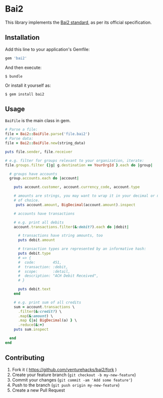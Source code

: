 # Bai2

This library implements the [Bai2 standard][bai2], as per its official
specification.

[bai2]: http://www.bai.org/Libraries/Site-General-Downloads/Cash_Management_2005.sflb.ashx

## Installation

Add this line to your application's Gemfile:

```ruby
gem 'bai2'
```

And then execute:

    $ bundle

Or install it yourself as:

    $ gem install bai2

## Usage

`BaiFile` is the main class in gem.

```ruby
# Parse a file:
file = Bai2::BaiFile.parse('file.bai2')
# Parse data:
file = Bai2::BaiFile.new(string_data)

puts file.sender, file.receiver

# e.g. filter for groups relevant to your organization, iterate:
file.groups.filter {|g| g.destination == YourOrgId }.each do |group|

  # groups have accounts
  group.accounts.each do |account|

    puts account.customer, account.currency_code, account.type

    # amounts are strings, you may want to wrap it in your decimal or money lib
    # of choice.
     puts account.amount, BigDecimal(account.amount).inspect

    # accounts have transactions

    # e.g. print all debits
    account.transactions.filter(&:debit?).each do |debit|

      # transactions have string amounts, too
      puts debit.amount

      # transaction types are represented by an informative hash:
      puts debit.type
      # => {
      #  code:        451,
      #  transaction: :debit,
      #  scope:       :detail,
      #  description: "ACH Debit Received",
      # }

      puts debit.text
    end

    # e.g. print sum of all credits
    sum = account.transactions \
      .filter(&:credit?) \
      .map(&:amount) \
      .map {|a| BigDecimal(a) } \
      .reduce(&:+)
    puts sum.inspect

  end
end
```

## Contributing

1. Fork it ( https://github.com/venturehacks/bai2/fork )
2. Create your feature branch (`git checkout -b my-new-feature`)
3. Commit your changes (`git commit -am 'Add some feature'`)
4. Push to the branch (`git push origin my-new-feature`)
5. Create a new Pull Request
